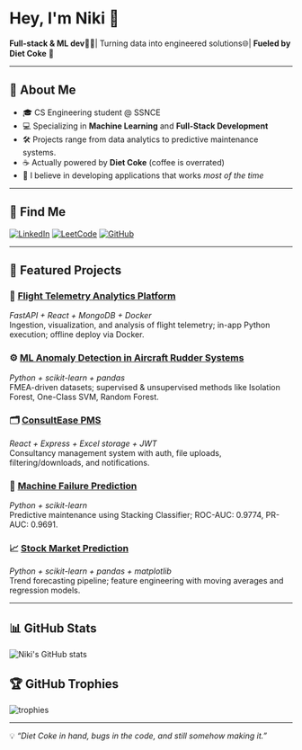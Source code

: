# Hey, I'm Niki 👋

**Full-stack & ML dev**👩‍💻| Turning data into engineered solutions🌐| **Fueled by Diet Coke** 🥤

---

## 🚀 About Me
- 🎓 CS Engineering student @ SSNCE  
- 💻 Specializing in **Machine Learning** and **Full-Stack Development**  
- 🛠 Projects range from data analytics to predictive maintenance systems.
- ☕ Actually powered by **Diet Coke** (coffee is overrated)  
- 🧠 I believe in developing applications that works *most of the time*  

---

## 🔗 Find Me
[![LinkedIn](https://img.shields.io/badge/LinkedIn-Profile-blue?logo=linkedin)](https://www.linkedin.com/in/sai-nikitha-312827133)
[![LeetCode](https://img.shields.io/badge/LeetCode-Practice-orange?logo=leetcode)](https://leetcode.com/u/sainikinsr/)
[![GitHub](https://img.shields.io/badge/GitHub-Portfolio-black?logo=github)](https://github.com/sainikitha-afk)

---

## 📌 Featured Projects

### 🚁 [Flight Telemetry Analytics Platform](https://github.com/sainikitha-afk/flight-trial-project)  
*FastAPI + React + MongoDB + Docker*  
Ingestion, visualization, and analysis of flight telemetry; in-app Python execution; offline deploy via Docker.

### ⚙️ [ML Anomaly Detection in Aircraft Rudder Systems](https://github.com/sainikitha-afk/rudder-fault-detection)  
*Python + scikit-learn + pandas*  
FMEA-driven datasets; supervised & unsupervised methods like Isolation Forest, One-Class SVM, Random Forest.

### 🗂 [ConsultEase PMS](https://github.com/sainikitha-afk/ip-mini-project)  
*React + Express + Excel storage + JWT*  
Consultancy management system with auth, file uploads, filtering/downloads, and notifications.

### 🔮 [Machine Failure Prediction](https://github.com/sainikitha-afk/machine-failure-prediction)  
*Python + scikit-learn*  
Predictive maintenance using Stacking Classifier; ROC-AUC: 0.9774, PR-AUC: 0.9691.

### 📈 [Stock Market Prediction](https://github.com/sainikitha-afk/stock-prediction)  
*Python + scikit-learn + pandas + matplotlib*  
Trend forecasting pipeline; feature engineering with moving averages and regression models.

---

## 📊 GitHub Stats
![Niki's GitHub stats](https://github-readme-stats.vercel.app/api?username=sainikitha-afk&show_icons=true&theme=radical)

## 🏆 GitHub Trophies
![trophies](https://github-profile-trophy.vercel.app/?username=sainikitha-afk&theme=radical&no-frame=true&margin-w=15)

---

💡 *“Diet Coke in hand, bugs in the code, and still somehow making it.”*
